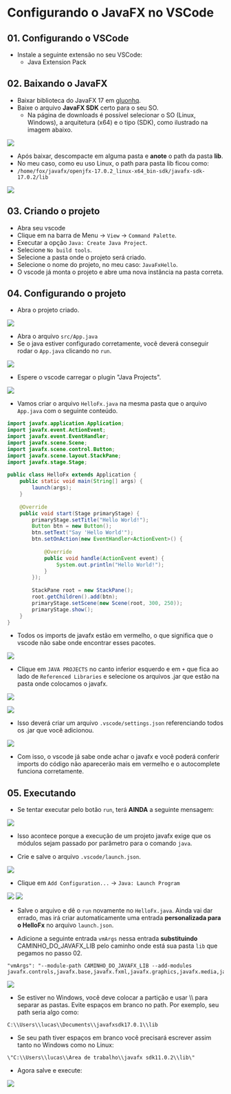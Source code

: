 # Configurando o JavaFX no VSCode

## 01. Configurando o VSCode

- Instale a seguinte extensão no seu VSCode:
  - Java Extension Pack

## 02. Baixando o JavaFX
- Baixar biblioteca do JavaFX 17 em [gluonhq](https://gluonhq.com/products/javafx/).
- Baixe o arquivo **JavaFX SDK** certo para o seu SO.
    - Na página de downloads é possível selecionar o SO (Linux, Windows), a arquitetura (x64) e o tipo (SDK), como ilustrado na imagem abaixo.

![](images/gluon.png)

- Após baixar, descompacte em alguma pasta e **anote** o path da pasta **lib**.
- No meu caso, como eu uso Linux, o path para pasta lib ficou como:
- `/home/fox/javafx/openjfx-17.0.2_linux-x64_bin-sdk/javafx-sdk-17.0.2/lib`

![](images/pasta_lib.png)


## 03. Criando o projeto

- Abra seu vscode
- Clique em na barra de Menu -> `View` -> `Command Palette`.
- Executar a opção `Java: Create Java Project`.
- Selecione `No build tools`.
- Selecione a pasta onde o projeto será criado.
- Selecione o nome do projeto, no meu caso: `JavaFxHello`.
- O vscode já monta o projeto e abre uma nova instância na pasta correta.

## 04. Configurando o projeto
- Abra o projeto criado.

![](images/abrir_projeto.png)
- Abra o arquivo `src/App.java`
- Se o java estiver configurado corretamente, você deverá conseguir rodar o `App.java` clicando no `run`.

![](images/basic_run.png)
- Espere o vscode carregar o plugin "Java Projects".

![](images/extensao.png)

- Vamos criar o arquivo `HelloFx.java` na mesma pasta que o arquivo `App.java` com o seguinte conteúdo.

```java
import javafx.application.Application;
import javafx.event.ActionEvent;
import javafx.event.EventHandler;
import javafx.scene.Scene;
import javafx.scene.control.Button;
import javafx.scene.layout.StackPane;
import javafx.stage.Stage;
 
public class HelloFx extends Application {
    public static void main(String[] args) {
        launch(args);
    }
    
    @Override
    public void start(Stage primaryStage) {
        primaryStage.setTitle("Hello World!");
        Button btn = new Button();
        btn.setText("Say 'Hello World'");
        btn.setOnAction(new EventHandler<ActionEvent>() {
 
            @Override
            public void handle(ActionEvent event) {
                System.out.println("Hello World!");
            }
        });
        
        StackPane root = new StackPane();
        root.getChildren().add(btn);
        primaryStage.setScene(new Scene(root, 300, 250));
        primaryStage.show();
    }
}
```
- Todos os imports de javafx estão em vermelho, o que significa que o vscode não sabe onde encontrar esses pacotes.

![](images/vermelho.png)

- Clique em `JAVA PROJECTS` no canto inferior esquerdo e em `+` que fica ao lado de `Referenced Libraries` e selecione os arquivos .jar que estão na pasta onde colocamos o javafx.

![](images/plus2.png)

![](images/jars.png)

- Isso deverá criar um arquivo `.vscode/settings.json` referenciando todos os .jar que você adicionou.

![](images/libs_instaladas.png)

- Com isso, o vscode já sabe onde achar o javafx e você poderá conferir imports do código não aparecerão mais em vermelho e o autocomplete funciona corretamente.


## 05. Executando
- Se tentar executar pelo botão `run`, terá **AINDA** a seguinte mensagem: 

![](images/run_pre.png)

- Isso acontece porque a execução de um projeto javafx exige que os módulos sejam passado por parâmetro para o comando `java`.

- Crie e salve o arquivo `.vscode/launch.json`.

![](images/launch.png)

- Clique em `Add Configuration...` -> `Java: Launch Program`

![](images/setup_launch.png)
![](images/setup_launch2.png)
- Salve o arquivo e dê o `run` novamente no `HelloFx.java`. Ainda vai dar errado, mas irá criar automaticamente uma entrada **personalizada para o HelloFx** no arquivo `launch.json`.

- Adicione a seguinte entrada `vmArgs` nessa entrada **substituindo** CAMINHO_DO_JAVAFX_LIB pelo caminho onde está sua pasta `lib` que pegamos no passo 02.

```
"vmArgs": "--module-path CAMINHO_DO_JAVAFX_LIB --add-modules javafx.controls,javafx.base,javafx.fxml,javafx.graphics,javafx.media,javafx.web",
```

![](images/vmargs.png)


- Se estiver no Windows, você deve colocar a partição e usar \\\\ para separar as pastas. Evite espaços em branco no path. Por exemplo, seu path seria algo como:
```
C:\\Users\\lucas\\Documents\\javafxsdk17.0.1\\lib
```
- Se seu path tiver espaços em branco você precisará escrever assim tanto no Windows como no Linux:
```
\"C:\\Users\\lucas\\Area de trabalho\\javafx sdk11.0.2\\lib\"
```

- Agora salve e execute:

![](images/janela.png)
